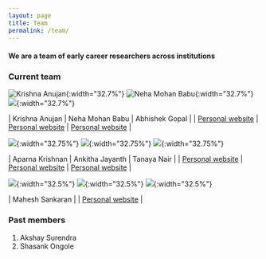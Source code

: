 ```yaml
---
layout: page
title: Team
permalink: /team/
---
```


#### We are a team of early career researchers across institutions

### Current team

![Krishna Anujan](assets/krishna_anujan.jpeg){:width="32.7%"} ![Neha Mohan Babu](assets/nmb.jpg){:width="32.7%"} ![](assets/abhishek_gopal.jpg){:width="32.7%"}

| Krishna Anujan   | Neha Mohan Babu | Abhishek Gopal     |
| [Personal website](https://krishnaanujan.weebly.com)   | [Personal website](https://neha-mohanbabu.weebly.com/)        | [Personal website](https://sites.google.com/view/jahnavijoshi/team/phd-students?authuser=0#h.f6hb7mex66e5)      |

![](assets/aparna_krishnan.jpg){:width="32.75%"} ![](assets/ankitha_jayanth.jpg){:width="32.75%"} ![](assets/tanaya_nair.jpg){:width="32.75%"}

| Aparna Krishnan   | Ankitha Jayanth | Tanaya Nair     |
| [Personal website]()   | [Personal website]()        | [Personal website]()      |

![](assets/mahesh_sankaran.jpeg){:width="32.5%"} ![](assets/mahesh_sankaran.jpg){:width="32.5%"} ![](assets/mahesh_sankaran.jpeg){:width="32.5%"}

| Mahesh Sankaran   | 
| [Personal website](https://www.ncbs.res.in/faculty/mahesh)   | 

### Past members

1. Akshay Surendra
2. Shasank Ongole
